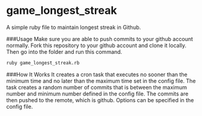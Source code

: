 game_longest_streak
===================

A simple ruby file to maintain longest streak in Github.

###Usage
Make sure you are able to push commits to your github account normally. Fork this repository to your github account and clone it locally. Then go into the folder and run this command.

```sh
ruby game_longest_streak.rb
```

###How It Works
It creates a cron task that executes no sooner than the minimum time and no later than the maximum time set in the config file. The task creates a random number of commits that is between the maximum number and minimum number defined in the config file. The commits are then pushed to the remote, which is github.
Options can be specified in the config file.
